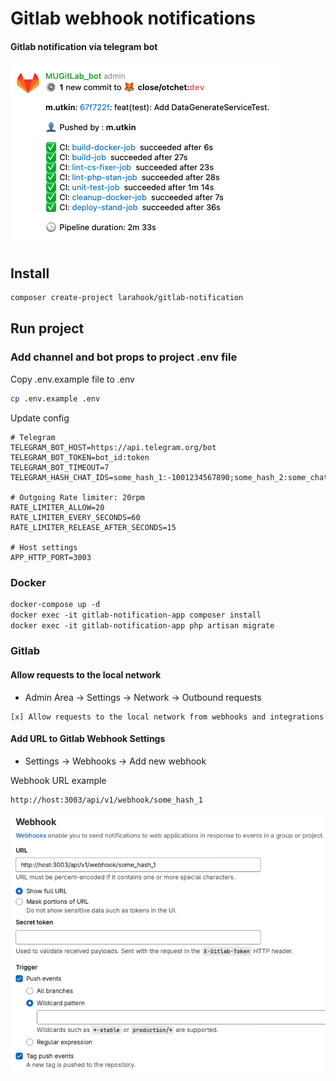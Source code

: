 # Gitlab webhook notifications
#### Gitlab notification via telegram bot

![example](storage/app/public/example.png)

## Install
```bash
composer create-project larahook/gitlab-notification
```

## Run project

### Add channel and bot props to project .env file

Copy .env.example file to .env
```bash
cp .env.example .env
```

Update config
```dotenv
# Telegram
TELEGRAM_BOT_HOST=https://api.telegram.org/bot
TELEGRAM_BOT_TOKEN=bot_id:token
TELEGRAM_BOT_TIMEOUT=7
TELEGRAM_HASH_CHAT_IDS=some_hash_1:-1001234567890;some_hash_2:some_chat_id_2

# Outgoing Rate limiter: 20rpm
RATE_LIMITER_ALLOW=20
RATE_LIMITER_EVERY_SECONDS=60
RATE_LIMITER_RELEASE_AFTER_SECONDS=15

# Host settings
APP_HTTP_PORT=3003
```

### Docker
```dockerfile
docker-compose up -d
docker exec -it gitlab-notification-app composer install
docker exec -it gitlab-notification-app php artisan migrate
```

### Gitlab

#### Allow requests to the local network

- Admin Area -> Settings -> Network -> Outbound requests
```
[x] Allow requests to the local network from webhooks and integrations
```

#### Add URL to Gitlab Webhook Settings

- Settings ->  Webhooks  ->  Add new webhook

Webhook URL example
```
http://host:3003/api/v1/webhook/some_hash_1
```

![webhook](storage/app/public/webhook.png)

